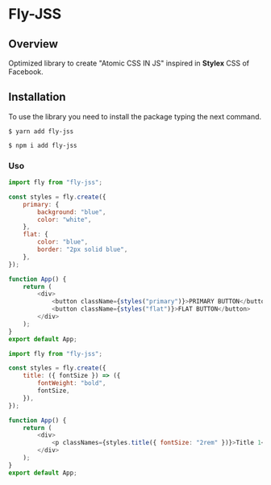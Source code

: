 # Fly-JSS

## Overview

Optimized library to create "Atomic CSS IN JS" inspired in **Stylex** CSS of Facebook.

## Installation

To use the library you need to install the package typing the next command.

```console
$ yarn add fly-jss
```

```console
$ npm i add fly-jss
```

### Uso

```javascript
import fly from "fly-jss";

const styles = fly.create({
	primary: {
		background: "blue",
		color: "white",
	},
	flat: {
		color: "blue",
		border: "2px solid blue",
	},
});

function App() {
	return (
		<div>
			<button className={styles("primary")}>PRIMARY BUTTON</button>
			<button className={styles("flat")}>FLAT BUTTON</button>
		</div>
	);
}
export default App;
```

```javascript
import fly from "fly-jss";

const styles = fly.create({
	title: ({ fontSize }) => ({
		fontWeight: "bold",
		fontSize,
	}),
});

function App() {
	return (
		<div>
			<p classNames={styles.title({ fontSize: "2rem" })}>Title 1</p>
		</div>
	);
}
export default App;
```
